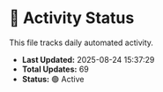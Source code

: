 # 🤖 Activity Status

This file tracks daily automated activity.

- **Last Updated:** 2025-08-24 15:37:29
- **Total Updates:** 69
- **Status:** 🟢 Active
